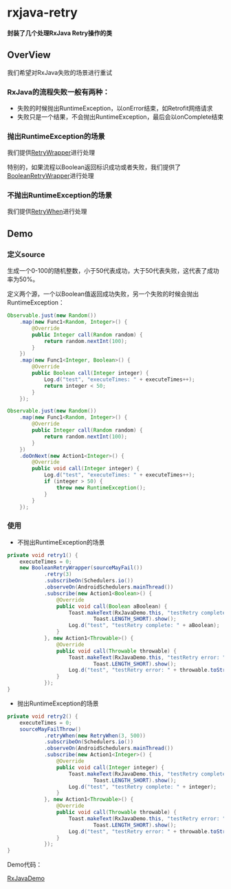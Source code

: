 # rxjava-retry

#### 封装了几个处理RxJava Retry操作的类

## OverView
我们希望对RxJava失败的场景进行重试

### RxJava的流程失败一般有两种：

- 失败的时候抛出RuntimeException，以onError结束，如Retrofit网络请求
- 失败只是一个结果，不会抛出RuntimeException，最后会以onComplete结束

### 抛出RuntimeException的场景
我们提供[RetryWrapper](https://github.com/JeremyLiao/rxjava-retry/blob/master/rxjava-retry/app/src/main/java/com/jeremyliao/rxjava_retry/RetryWrapper.java)进行处理

特别的，如果流程以Boolean返回标识成功或者失败，我们提供了[BooleanRetryWrapper](https://github.com/JeremyLiao/rxjava-retry/blob/master/rxjava-retry/app/src/main/java/com/jeremyliao/rxjava_retry/BooleanRetryWrapper.java)进行处理

### 不抛出RuntimeException的场景
我们提供[RetryWhen](https://github.com/JeremyLiao/rxjava-retry/blob/master/rxjava-retry/app/src/main/java/com/jeremyliao/rxjava_retry/RetryWhen.java)进行处理

## Demo
### 定义source
生成一个0-100的随机整数，小于50代表成功，大于50代表失败，这代表了成功率为50%。

定义两个源，一个以Boolean值返回成功失败，另一个失败的时候会抛出RuntimeException：

```java
Observable.just(new Random())
    .map(new Func1<Random, Integer>() {
        @Override
        public Integer call(Random random) {
            return random.nextInt(100);
        }
    })
    .map(new Func1<Integer, Boolean>() {
        @Override
        public Boolean call(Integer integer) {
            Log.d("test", "executeTimes: " + executeTimes++);
            return integer < 50;
        }
    });
```

```java
Observable.just(new Random())
    .map(new Func1<Random, Integer>() {
        @Override
        public Integer call(Random random) {
            return random.nextInt(100);
        }
    })
    .doOnNext(new Action1<Integer>() {
        @Override
        public void call(Integer integer) {
            Log.d("test", "executeTimes: " + executeTimes++);
            if (integer > 50) {
                throw new RuntimeException();
            }
        }
    });
```
### 使用
- 不抛出RuntimeException的场景

```java
private void retry1() {
    executeTimes = 0;
    new BooleanRetryWrapper(sourceMayFail())
            .retry(3)
            .subscribeOn(Schedulers.io())
            .observeOn(AndroidSchedulers.mainThread())
            .subscribe(new Action1<Boolean>() {
                @Override
                public void call(Boolean aBoolean) {
                    Toast.makeText(RxJavaDemo.this, "testRetry complete: " + aBoolean,
                            Toast.LENGTH_SHORT).show();
                    Log.d("test", "testRetry complete: " + aBoolean);
                }
            }, new Action1<Throwable>() {
                @Override
                public void call(Throwable throwable) {
                    Toast.makeText(RxJavaDemo.this, "testRetry error: " + throwable.toString(),
                            Toast.LENGTH_SHORT).show();
                    Log.d("test", "testRetry error: " + throwable.toString());
                }
            });
}
```
- 抛出RuntimeException的场景

```java
private void retry2() {
    executeTimes = 0;
    sourceMayFailThrow()
            .retryWhen(new RetryWhen(3, 500))
            .subscribeOn(Schedulers.io())
            .observeOn(AndroidSchedulers.mainThread())
            .subscribe(new Action1<Integer>() {
                @Override
                public void call(Integer integer) {
                    Toast.makeText(RxJavaDemo.this, "testRetry complete: " + integer,
                            Toast.LENGTH_SHORT).show();
                    Log.d("test", "testRetry complete: " + integer);
                }
            }, new Action1<Throwable>() {
                @Override
                public void call(Throwable throwable) {
                    Toast.makeText(RxJavaDemo.this, "testRetry error: " + throwable.toString(),
                            Toast.LENGTH_SHORT).show();
                    Log.d("test", "testRetry error: " + throwable.toString());
                }
            });
}
```
Demo代码：

[RxJavaDemo](https://github.com/JeremyLiao/rxjava-retry/blob/master/rxjava-retry/app/src/main/java/com/jeremyliao/rxjava_retry/RxJavaDemo.java)

